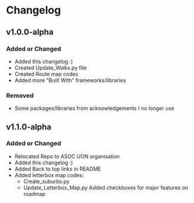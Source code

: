 # Changelog

## v1.0.0-alpha

### Added or Changed
- Added this changelog :)
- Created Update_Walks.py file
- Created Route map codes
- Added more "Built With" frameworks/libraries

### Removed

- Some packages/libraries from acknowledgements I no longer use

## v1.1.0-alpha

### Added or Changed
- Relocated Repo to ASOC UON organisation
- Added this changelog :)
- Added Back to top links in README
- Added letterbox map codes:
    - Create_suburbs.py
    - Update_Letterbox_Map.py
Added checkboxes for major features on roadmap
